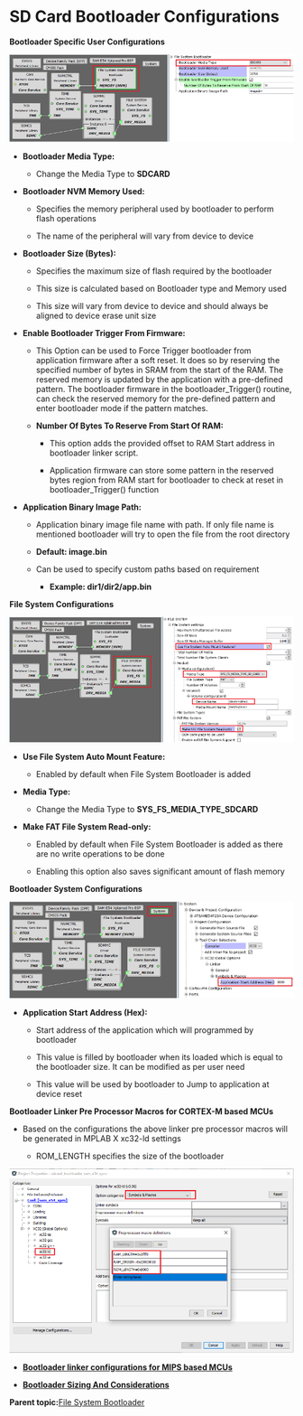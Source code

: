 # SD Card Bootloader Configurations

**Bootloader Specific User Configurations**

![fs_bootloader_mhc_config_sdcard](GUID-A4DC8486-C97E-4FC1-B88B-06CF8E4C8F54-low.png)

-   **Bootloader Media Type:**

    -   Change the Media Type to **SDCARD**

-   **Bootloader NVM Memory Used:**

    -   Specifies the memory peripheral used by bootloader to perform flash operations

    -   The name of the peripheral will vary from device to device

-   **Bootloader Size \(Bytes\):**

    -   Specifies the maximum size of flash required by the bootloader

    -   This size is calculated based on Bootloader type and Memory used

    -   This size will vary from device to device and should always be aligned to device erase unit size

-   **Enable Bootloader Trigger From Firmware:**

    -   This Option can be used to Force Trigger bootloader from application firmware after a soft reset. It does so by reserving the specified number of bytes in SRAM from the start of the RAM. The reserved memory is updated by the application with a pre-defined pattern. The bootloader firmware in the bootloader\_Trigger\(\) routine, can check the reserved memory for the pre-defined pattern and enter bootloader mode if the pattern matches.

    -   **Number Of Bytes To Reserve From Start Of RAM:**

        -   This option adds the provided offset to RAM Start address in bootloader linker script.

        -   Application firmware can store some pattern in the reserved bytes region from RAM start for bootloader to check at reset in bootloader\_Trigger\(\) function

-   **Application Binary Image Path:**

    -   Application binary image file name with path. If only file name is mentioned bootloader will try to open the file from the root directory

    -   **Default: image.bin**

    -   Can be used to specify custom paths based on requirement

        -   **Example: dir1/dir2/app.bin**


**File System Configurations**

![fs_bootloader_mhc_config_sdcard_fs](GUID-A372D57A-C672-46A4-8D3C-11207B466914-low.png)

-   **Use File System Auto Mount Feature:**

    -   Enabled by default when File System Bootloader is added

-   **Media Type:**

    -   Change the Media Type to **SYS\_FS\_MEDIA\_TYPE\_SDCARD**

-   **Make FAT File System Read-only:**

    -   Enabled by default when File System Bootloader is added as there are no write operations to be done

    -   Enabling this option also saves significant amount of flash memory


**Bootloader System Configurations**

![fs_bootloader_mhc_config_sdcard_system](GUID-EDEC4DEA-216C-4550-894F-03FEDD973434-low.png)

-   **Application Start Address \(Hex\):**

    -   Start address of the application which will programmed by bootloader

    -   This value is filled by bootloader when its loaded which is equal to the bootloader size. It can be modified as per user need

    -   This value will be used by bootloader to Jump to application at device reset


**Bootloader Linker Pre Processor Macros for CORTEX-M based MCUs**

-   Based on the configurations the above linker pre processor macros will be generated in MPLAB X xc32-ld settings

    -   ROM\_LENGTH specifies the size of the bootloader


![fs_bootloader_sdcard_linker_setting](GUID-B407FD3C-3BDC-42F4-ACBF-591CD789EE3A-low.png)

-   **[Bootloader linker configurations for MIPS based MCUs](GUID-F222E4C9-8DCD-4917-A147-2EABBE9969F1.md)**  

-   **[Bootloader Sizing And Considerations](GUID-7E38E7D5-AB6E-4C67-A6E6-7F3BA58FDEF3.md)**  


**Parent topic:**[File System Bootloader](GUID-B40F9A07-D16A-42CF-8121-B52B5BDD7685.md)

